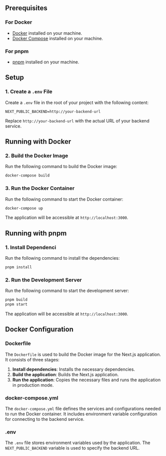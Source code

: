 ## Prerequisites

### For Docker
- [Docker](https://www.docker.com/products/docker-desktop) installed on your machine.
- [Docker Compose](https://docs.docker.com/compose/install/) installed on your machine.

### For pnpm
- [pnpm](https://pnpm.io/installation) installed on your machine.

## Setup

### 1. Create a `.env` File

Create a `.env` file in the root of your project with the following content:

```env
NEXT_PUBLIC_BACKEND=http://your-backend-url
```

Replace `http://your-backend-url` with the actual URL of your backend service.

## Running with Docker

### 2. Build the Docker Image

Run the following command to build the Docker image:

```bash
docker-compose build
```

### 3. Run the Docker Container

Run the following command to start the Docker container:

```bash
docker-compose up
```

The application will be accessible at `http://localhost:3000`.

## Running with pnpm

### 1. Install Dependenci

Run the following command to install the dependencies:

```bash
pnpm install
```

### 2. Run the Development Server

Run the following command to start the development server:

```bash
pnpm build
pnpm start
```

The application will be accessible at `http://localhost:3000`.

## Docker Configuration

### Dockerfile

The `Dockerfile` is used to build the Docker image for the Next.js application. It consists of three stages:

1. **Install dependencies**: Installs the necessary dependencies.
2. **Build the application**: Builds the Next.js application.
3. **Run the application**: Copies the necessary files and runs the application in production mode.

### docker-compose.yml

The `docker-compose.yml` file defines the services and configurations needed to run the Docker container. It includes environment variable configuration for connecting to the backend service.

### .env

The `.env` file stores environment variables used by the application. The `NEXT_PUBLIC_BACKEND` variable is used to specify the backend URL.